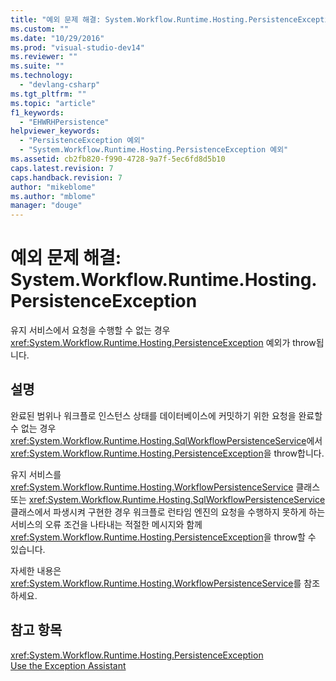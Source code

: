 ```yaml
---
title: "예외 문제 해결: System.Workflow.Runtime.Hosting.PersistenceException | Microsoft Docs"
ms.custom: ""
ms.date: "10/29/2016"
ms.prod: "visual-studio-dev14"
ms.reviewer: ""
ms.suite: ""
ms.technology: 
  - "devlang-csharp"
ms.tgt_pltfrm: ""
ms.topic: "article"
f1_keywords: 
  - "EHWRHPersistence"
helpviewer_keywords: 
  - "PersistenceException 예외"
  - "System.Workflow.Runtime.Hosting.PersistenceException 예외"
ms.assetid: cb2fb820-f990-4728-9a7f-5ec6fd8d5b10
caps.latest.revision: 7
caps.handback.revision: 7
author: "mikeblome"
ms.author: "mblome"
manager: "douge"
---
```

# 예외 문제 해결: System.Workflow.Runtime.Hosting.PersistenceException
유지 서비스에서 요청을 수행할 수 없는 경우 <xref:System.Workflow.Runtime.Hosting.PersistenceException> 예외가 throw됩니다.  
  
## 설명  
 완료된 범위나 워크플로 인스턴스 상태를 데이터베이스에 커밋하기 위한 요청을 완료할 수 없는 경우 <xref:System.Workflow.Runtime.Hosting.SqlWorkflowPersistenceService>에서 <xref:System.Workflow.Runtime.Hosting.PersistenceException>을 throw합니다.  
  
 유지 서비스를 <xref:System.Workflow.Runtime.Hosting.WorkflowPersistenceService> 클래스 또는 <xref:System.Workflow.Runtime.Hosting.SqlWorkflowPersistenceService> 클래스에서 파생시켜 구현한 경우 워크플로 런타임 엔진의 요청을 수행하지 못하게 하는 서비스의 오류 조건을 나타내는 적절한 메시지와 함께 <xref:System.Workflow.Runtime.Hosting.PersistenceException>을 throw할 수 있습니다.  
  
 자세한 내용은 <xref:System.Workflow.Runtime.Hosting.WorkflowPersistenceService>를 참조하세요.  
  
## 참고 항목  
 <xref:System.Workflow.Runtime.Hosting.PersistenceException>   
 [Use the Exception Assistant](../Topic/How%20to:%20Use%20the%20Exception%20Assistant.md)